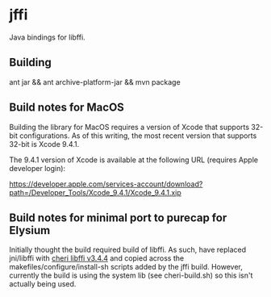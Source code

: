 # jffi

Java bindings for libffi.

## Building

ant jar && ant archive-platform-jar && mvn package

## Build notes for MacOS

Building the library for MacOS requires a version of Xcode that supports 32-bit configurations. As of this writing,
the most recent version that supports 32-bit is Xcode 9.4.1.

The 9.4.1 version of Xcode is available at the following URL (requires Apple developer login):

https://developer.apple.com/services-account/download?path=/Developer_Tools/Xcode_9.4.1/Xcode_9.4.1.xip

## Build notes for minimal port to purecap for Elysium

Initially thought the build required build of libffi. As such, have replaced jni/libffi with [cheri libffi v3.4.4](https://github.com/CTSRD-CHERI/libffi/tree/v3.4.4-cheriabi) and copied across the makefiles/configure/install-sh scripts added by the jffi build. 
However, currently the build is using the system lib (see cheri-build.sh) so this isn't actually being used. 


